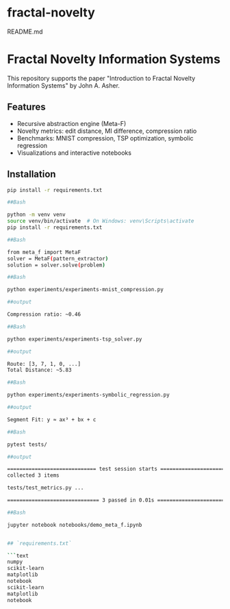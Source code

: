 # fractal-novelty

README.md

# Fractal Novelty Information Systems

This repository supports the paper "Introduction to Fractal Novelty Information Systems" by John A. Asher.

## Features
- Recursive abstraction engine (Meta-F)
- Novelty metrics: edit distance, MI difference, compression ratio
- Benchmarks: MNIST compression, TSP optimization, symbolic regression
- Visualizations and interactive notebooks

## Installation
```bash
pip install -r requirements.txt

##Bash

python -m venv venv
source venv/bin/activate  # On Windows: venv\Scripts\activate
pip install -r requirements.txt

##Bash

from meta_f import MetaF
solver = MetaF(pattern_extractor)
solution = solver.solve(problem)

##Bash

python experiments/experiments-mnist_compression.py

##output

Compression ratio: ~0.46

##Bash

python experiments/experiments-tsp_solver.py

##output

Route: [3, 7, 1, 0, ...]
Total Distance: ~5.83

##Bash

python experiments/experiments-symbolic_regression.py

##output

Segment Fit: y ≈ ax³ + bx + c

##Bash

pytest tests/

##output

============================= test session starts =============================
collected 3 items

tests/test_metrics.py ...                                               [100%]

============================== 3 passed in 0.01s ==============================

##Bash

jupyter notebook notebooks/demo_meta_f.ipynb


## `requirements.txt`

```text
numpy
scikit-learn
matplotlib
notebook
scikit-learn
matplotlib
notebook
